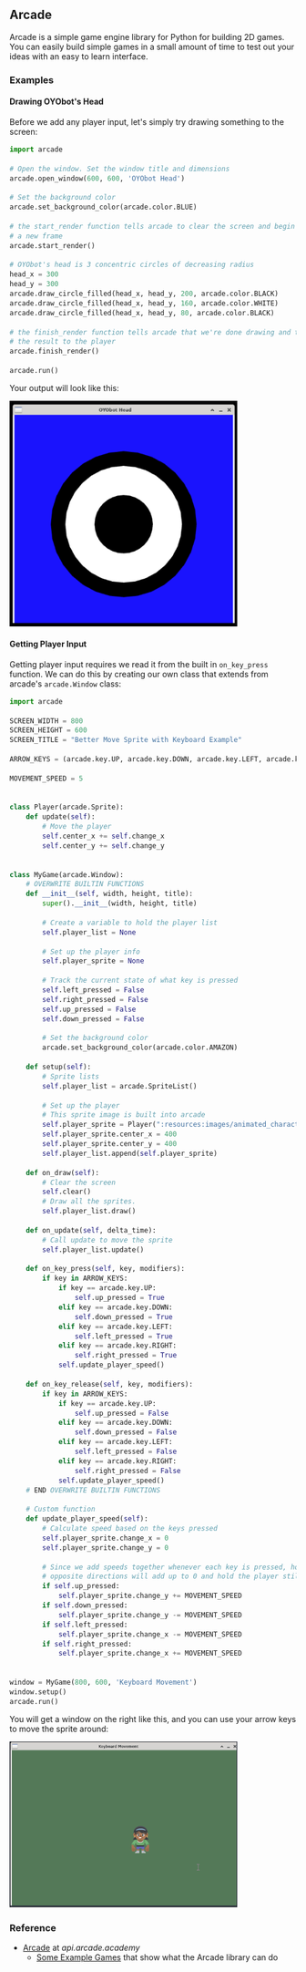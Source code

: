 ## Arcade

Arcade is a simple game engine library for Python for building 2D games. You can easily build simple games in a small amount of time to test out your ideas with an easy to learn interface.

### Examples

#### Drawing OYObot's Head

Before we add any player input, let's simply try drawing something to the screen:

```python
import arcade

# Open the window. Set the window title and dimensions
arcade.open_window(600, 600, 'OYObot Head')

# Set the background color
arcade.set_background_color(arcade.color.BLUE)

# the start_render function tells arcade to clear the screen and begin drawing
# a new frame
arcade.start_render()

# OYObot's head is 3 concentric circles of decreasing radius
head_x = 300
head_y = 300
arcade.draw_circle_filled(head_x, head_y, 200, arcade.color.BLACK)
arcade.draw_circle_filled(head_x, head_y, 160, arcade.color.WHITE)
arcade.draw_circle_filled(head_x, head_y, 80, arcade.color.BLACK)

# the finish_render function tells arcade that we're done drawing and to show
# the result to the player
arcade.finish_render()

arcade.run()
```

Your output will look like this:

<img src="../../assets/img/arcade-oyobot-head.png" width="400px"/>

#### Getting Player Input

Getting player input requires we read it from the built in `on_key_press` function. We can do this by creating our own class that extends from arcade's `arcade.Window` class:

```python
import arcade

SCREEN_WIDTH = 800
SCREEN_HEIGHT = 600
SCREEN_TITLE = "Better Move Sprite with Keyboard Example"

ARROW_KEYS = (arcade.key.UP, arcade.key.DOWN, arcade.key.LEFT, arcade.key.RIGHT)

MOVEMENT_SPEED = 5


class Player(arcade.Sprite):
    def update(self):
        # Move the player
        self.center_x += self.change_x
        self.center_y += self.change_y


class MyGame(arcade.Window):
    # OVERWRITE BUILTIN FUNCTIONS
    def __init__(self, width, height, title):
        super().__init__(width, height, title)

        # Create a variable to hold the player list
        self.player_list = None

        # Set up the player info
        self.player_sprite = None

        # Track the current state of what key is pressed
        self.left_pressed = False
        self.right_pressed = False
        self.up_pressed = False
        self.down_pressed = False

        # Set the background color
        arcade.set_background_color(arcade.color.AMAZON)

    def setup(self):
        # Sprite lists
        self.player_list = arcade.SpriteList()

        # Set up the player
        # This sprite image is built into arcade
        self.player_sprite = Player(":resources:images/animated_characters/female_person/femalePerson_idle.png")
        self.player_sprite.center_x = 400
        self.player_sprite.center_y = 400
        self.player_list.append(self.player_sprite)

    def on_draw(self):
        # Clear the screen
        self.clear()
        # Draw all the sprites.
        self.player_list.draw()

    def on_update(self, delta_time):
        # Call update to move the sprite
        self.player_list.update()

    def on_key_press(self, key, modifiers):
        if key in ARROW_KEYS:
            if key == arcade.key.UP:
                self.up_pressed = True
            elif key == arcade.key.DOWN:
                self.down_pressed = True
            elif key == arcade.key.LEFT:
                self.left_pressed = True
            elif key == arcade.key.RIGHT:
                self.right_pressed = True
            self.update_player_speed()

    def on_key_release(self, key, modifiers):
        if key in ARROW_KEYS:
            if key == arcade.key.UP:
                self.up_pressed = False
            elif key == arcade.key.DOWN:
                self.down_pressed = False
            elif key == arcade.key.LEFT:
                self.left_pressed = False
            elif key == arcade.key.RIGHT:
                self.right_pressed = False
            self.update_player_speed()
    # END OVERWRITE BUILTIN FUNCTIONS

    # Custom function
    def update_player_speed(self):
        # Calculate speed based on the keys pressed
        self.player_sprite.change_x = 0
        self.player_sprite.change_y = 0

        # Since we add speeds together whenever each key is pressed, holding
        # opposite directions will add up to 0 and hold the player still
        if self.up_pressed:
            self.player_sprite.change_y += MOVEMENT_SPEED
        if self.down_pressed:
            self.player_sprite.change_y -= MOVEMENT_SPEED
        if self.left_pressed:
            self.player_sprite.change_x -= MOVEMENT_SPEED
        if self.right_pressed:
            self.player_sprite.change_x += MOVEMENT_SPEED


window = MyGame(800, 600, 'Keyboard Movement')
window.setup()
arcade.run()
```

You will get a window on the right like this, and you can use your arrow keys to move the sprite around:

<img src="../../assets/img/arcade-keyboard-movement.gif" width="400px"/>

### Reference

-   [Arcade](https://api.arcade.academy/en/latest/) at _api.arcade.academy_
    -   [Some Example Games](https://api.arcade.academy/en/latest/sample_games.html) that show what the Arcade library can do
